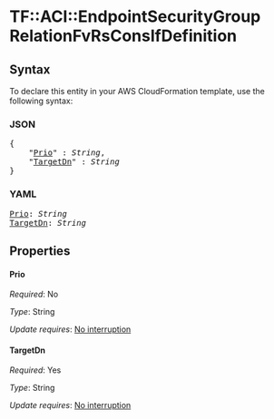 # TF::ACI::EndpointSecurityGroup RelationFvRsConsIfDefinition

## Syntax

To declare this entity in your AWS CloudFormation template, use the following syntax:

### JSON

<pre>
{
    "<a href="#prio" title="Prio">Prio</a>" : <i>String</i>,
    "<a href="#targetdn" title="TargetDn">TargetDn</a>" : <i>String</i>
}
</pre>

### YAML

<pre>
<a href="#prio" title="Prio">Prio</a>: <i>String</i>
<a href="#targetdn" title="TargetDn">TargetDn</a>: <i>String</i>
</pre>

## Properties

#### Prio

_Required_: No

_Type_: String

_Update requires_: [No interruption](https://docs.aws.amazon.com/AWSCloudFormation/latest/UserGuide/using-cfn-updating-stacks-update-behaviors.html#update-no-interrupt)

#### TargetDn

_Required_: Yes

_Type_: String

_Update requires_: [No interruption](https://docs.aws.amazon.com/AWSCloudFormation/latest/UserGuide/using-cfn-updating-stacks-update-behaviors.html#update-no-interrupt)


